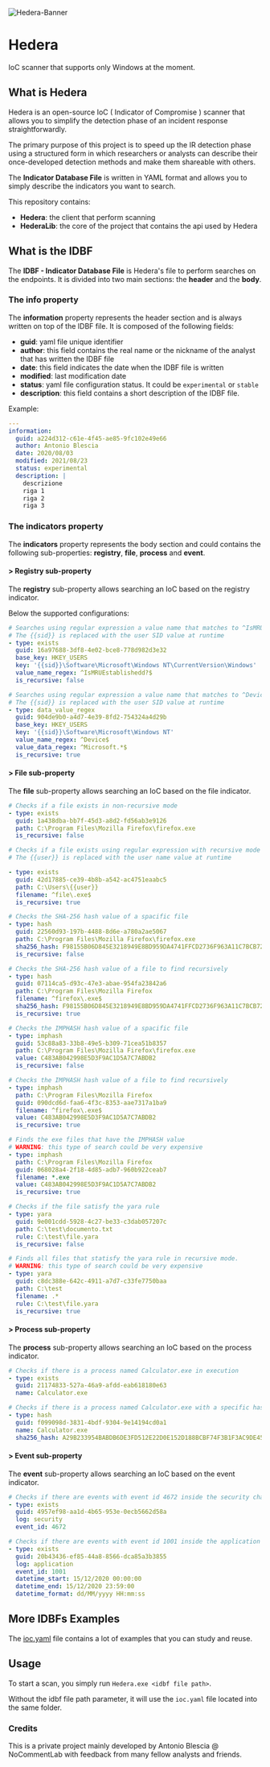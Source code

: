 ![Hedera-Banner](./assets/banner.png)

# Hedera

IoC scanner that supports only Windows at the moment.

## What is Hedera

Hedera is an open-source IoC ( Indicator of Compromise ) scanner that allows you to simplify the detection phase of an incident response straightforwardly. 

The primary purpose of this project is to speed up the IR detection phase using a structured form in which researchers or analysts can describe their once-developed detection methods and make them shareable with others.

The **Indicator Database File** is written in YAML format and allows you to simply describe the indicators you want to search.

This repository contains:

- **Hedera**: the client that perform scanning
- **HederaLib**: the core of the project that contains the api used by Hedera

## What is the IDBF

The **IDBF - Indicator Database File** is Hedera's file to perform searches on the endpoints. It is divided into two main sections: the **header** and the **body**.

### The info property

The **information** property represents the header section and is always written on top of the IDBF file. It is composed of the following fields:

- **guid**: yaml file unique identifier
- **author**: this field contains the real name or the nickname of the analyst that has written the IDBF file
- **date**: this field indicates the date when the IDBF file is written
- **modified**: last modification date
- **status**: yaml file configuration status. It could be `experimental` or `stable` 
- **description**: this field contains a short description of the IDBF file.

Example:

```yaml
---
information:
  guid: a224d312-c61e-4f45-ae85-9fc102e49e66
  author: Antonio Blescia
  date: 2020/08/03
  modified: 2021/08/23
  status: experimental
  description: |
    descrizione
    riga 1
    riga 2
    riga 3
```

### The indicators property

The **indicators** property represents the body section and could contains the following sub-properties: **registry**, **file**, **process** and **event**.

#### > **Registry sub-property**

The **registry** sub-property allows searching an IoC based on the registry indicator. 

Below the supported configurations:

```yaml
# Searches using regular expression a value name that matches to ^IsMRUEstablishedd?$ regex inside the HKEY_USERS\{{sid}}\Software\Microsoft\Windows NT\CurrentVersion\Windows registry.
# The {{sid}} is replaced with the user SID value at runtime
- type: exists
  guid: 16a97688-3df8-4e02-bce8-778d982d3e32
  base_key: HKEY_USERS
  key: '{{sid}}\Software\Microsoft\Windows NT\CurrentVersion\Windows'
  value_name_regex: ^IsMRUEstablishedd?$
  is_recursive: false
```

```yaml
# Searches using regular expression a value name that matches to ^Device$ regex and value data that matches to ^Microsoft.*$ regex inside the HKEY_USERS\{{sid}}\Software\Microsoft\Windows NT registry. In this case the recursive search is enabled.
# The {{sid}} is replaced with the user SID value at runtime 
- type: data_value_regex
  guid: 904de9b0-a4d7-4e39-8fd2-754324a4d29b
  base_key: HKEY_USERS
  key: '{{sid}}\Software\Microsoft\Windows NT'
  value_name_regex: ^Device$
  value_data_regex: ^Microsoft.*$
  is_recursive: true
```

#### > **File sub-property**

The **file** sub-property allows searching an IoC based on the file indicator.

```yaml
# Checks if a file exists in non-recursive mode
- type: exists
  guid: 1a438dba-bb7f-45d3-a8d2-fd56ab3e9126
  path: C:\Program Files\Mozilla Firefox\firefox.exe
  is_recursive: false
```

```yaml
# Checks if a file exists using regular expression with recursive mode 
# The {{user}} is replaced with the user name value at runtime

- type: exists
  guid: 42d17885-ce39-4b8b-a542-ac4751eaabc5
  path: C:\Users\{{user}}
  filename: ^file\.exe$
  is_recursive: true
```

```yaml
# Checks the SHA-256 hash value of a spacific file
- type: hash
  guid: 22560d93-197b-4488-8d6e-a780a2ae5067
  path: C:\Program Files\Mozilla Firefox\firefox.exe
  sha256_hash: F98155B06D845E3218949E8BD959DA4741FFCD2736F963A11C7BCB7230460279
  is_recursive: false
```

```yaml
# Checks the SHA-256 hash value of a file to find recursively
- type: hash
  guid: 07114ca5-d93c-47e3-abae-954fa23842a6
  path: C:\Program Files\Mozilla Firefox
  filename: ^firefox\.exe$
  sha256_hash: F98155B06D845E3218949E8BD959DA4741FFCD2736F963A11C7BCB7230460279
  is_recursive: true
```

```yaml
# Checks the IMPHASH hash value of a spacific file
- type: imphash
  guid: 53c88a83-33b8-49e5-b309-71cea51b8357
  path: C:\Program Files\Mozilla Firefox\firefox.exe
  value: C483AB042998E5D3F9AC1D5A7C7ABDB2
  is_recursive: false
```

```yaml
# Checks the IMPHASH hash value of a file to find recursively
- type: imphash
  path: C:\Program Files\Mozilla Firefox
  guid: 090dcd6d-faa6-4f3c-8353-aae7317a1ba9
  filename: ^firefox\.exe$
  value: C483AB042998E5D3F9AC1D5A7C7ABDB2
  is_recursive: true
```

```yaml
# Finds the exe files that have the IMPHASH value
# WARNING: this type of search could be very expensive 
- type: imphash
  path: C:\Program Files\Mozilla Firefox
  guid: 068028a4-2f18-4d85-adb7-960b922ceab7
  filename: *.exe
  value: C483AB042998E5D3F9AC1D5A7C7ABDB2
  is_recursive: true
```

```yaml
# Checks if the file satisfy the yara rule
- type: yara
  guid: 9e001cdd-5928-4c27-be33-c3dab057207c
  path: C:\test\documento.txt
  rule: C:\test\file.yara
  is_recursive: false
```

```yaml
# Finds all files that statisfy the yara rule in recursive mode.
# WARNING: this type of search could be very expensive 
- type: yara
  guid: c8dc388e-642c-4911-a7d7-c33fe7750baa
  path: C:\test
  filename: .*
  rule: C:\test\file.yara
  is_recursive: true
```

#### > **Process sub-property**

The **process** sub-property allows searching an IoC based on the process indicator.

```yaml
# Checks if there is a process named Calculator.exe in execution
- type: exists
  guid: 21174833-527a-46a9-afdd-eab618180e63
  name: Calculator.exe
```

```yaml
# Checks if there is a process named Calculator.exe with a specific hash in execution
- type: hash
  guid: f099098d-3831-4bdf-9304-9e14194cd0a1
  name: Calculator.exe
  sha256_hash: A29B233954BABDB6DE3FD512E22D0E152D188BCBF74F3B1F3AC9DE450007B769
```

#### > **Event sub-property**

The **event** sub-property allows searching an IoC based on the event indicator.

```yaml
# Checks if there are events with event id 4672 inside the security channel
- type: exists
  guid: 4957ef98-aa1d-4b65-953e-0ecb5662d58a
  log: security
  event_id: 4672
```

```yaml
# Checks if there are events with event id 1001 inside the application channel in a particula time range
- type: exists
  guid: 20b43436-ef85-44a8-8566-dca85a3b3855
  log: application
  event_id: 1001
  datetime_start: 15/12/2020 00:00:00
  datetime_end: 15/12/2020 23:59:00
  datetime_format: dd/MM/yyyy HH:mm:ss
```

## More IDBFs Examples

The [ioc.yaml](./Hedera/ioc.yaml) file contains a lot of examples that you can study and reuse. 

## Usage

To start a scan, you simply run `Hedera.exe <idbf file path>`. 

Without the idbf file path parameter, it will use the `ioc.yaml` file located into the same folder.

### Credits

This is a private project mainly developed by Antonio Blescia @ NoCommentLab with feedback from many fellow analysts and friends.
